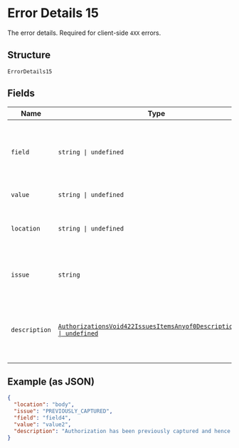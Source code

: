 
# Error Details 15

The error details. Required for client-side `4XX` errors.

## Structure

`ErrorDetails15`

## Fields

| Name | Type | Tags | Description |
|  --- | --- | --- | --- |
| `field` | `string \| undefined` | Optional | The field that caused the error. If this field is in the body, set this value to the field's JSON pointer value. Required for client-side errors. |
| `value` | `string \| undefined` | Optional | The value of the field that caused the error. |
| `location` | `string \| undefined` | Optional | The location of the field that caused the error. Value is `body`, `path`, or `query`.<br>**Default**: `'body'` |
| `issue` | `string` | Required, Constant | The unique, fine-grained application-level error code.<br>**Default**: `'PREVIOUSLY_CAPTURED'` |
| `description` | [`AuthorizationsVoid422IssuesItemsAnyof0Description2Enum \| undefined`](../../doc/models/authorizations-void-422-issues-items-anyof-0-description-2-enum.md) | Optional | The human-readable description for an issue. The description can change over the lifetime of an API, so clients must not depend on this value. |

## Example (as JSON)

```json
{
  "location": "body",
  "issue": "PREVIOUSLY_CAPTURED",
  "field": "field4",
  "value": "value2",
  "description": "Authorization has been previously captured and hence cannot be voided."
}
```

